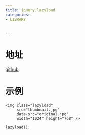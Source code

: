 ```yaml
---
title: jquery.lazyload
categories: 
- LIBRARY


---
```



# 地址
[github](https://github.com/tuupola/jquery_lazyload)

# 示例
```
<img class="lazyload"
     src="thumbnail.jpg"
     data-src="original.jpg"
     width="1024" height="768" />
```
```
lazyload();
```
